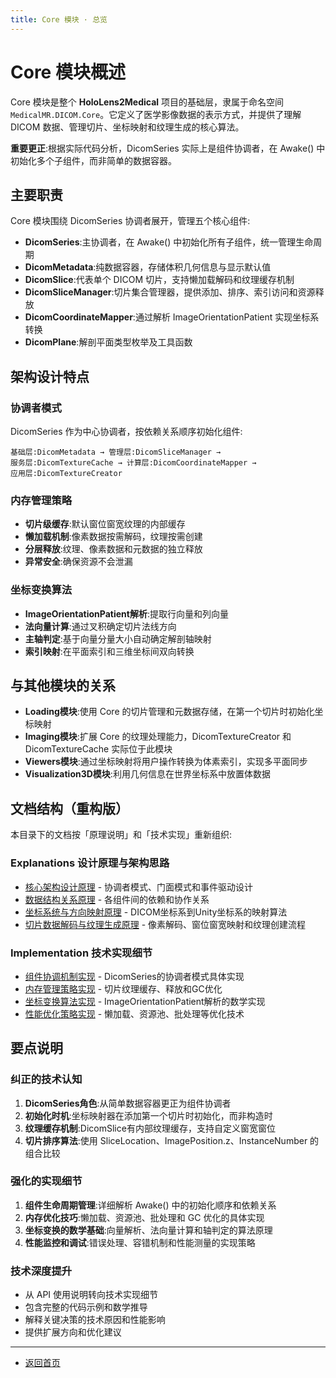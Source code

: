 ```yaml
---
title: Core 模块 · 总览
---
```


# Core 模块概述

Core 模块是整个 **HoloLens2Medical** 项目的基础层，隶属于命名空间 `MedicalMR.DICOM.Core`。它定义了医学影像数据的表示方式，并提供了理解 DICOM 数据、管理切片、坐标映射和纹理生成的核心算法。

**重要更正**:根据实际代码分析，DicomSeries 实际上是组件协调者，在 Awake() 中初始化多个子组件，而非简单的数据容器。

## 主要职责

Core 模块围绕 DicomSeries 协调者展开，管理五个核心组件:

- **DicomSeries**:主协调者，在 Awake() 中初始化所有子组件，统一管理生命周期
- **DicomMetadata**:纯数据容器，存储体积几何信息与显示默认值
- **DicomSlice**:代表单个 DICOM 切片，支持懒加载解码和纹理缓存机制
- **DicomSliceManager**:切片集合管理器，提供添加、排序、索引访问和资源释放
- **DicomCoordinateMapper**:通过解析 ImageOrientationPatient 实现坐标系转换
- **DicomPlane**:解剖平面类型枚举及工具函数

## 架构设计特点

### 协调者模式
DicomSeries 作为中心协调者，按依赖关系顺序初始化组件:
```
基础层:DicomMetadata → 管理层:DicomSliceManager → 
服务层:DicomTextureCache → 计算层:DicomCoordinateMapper → 
应用层:DicomTextureCreator
```

### 内存管理策略
- **切片级缓存**:默认窗位窗宽纹理的内部缓存
- **懒加载机制**:像素数据按需解码，纹理按需创建
- **分层释放**:纹理、像素数据和元数据的独立释放
- **异常安全**:确保资源不会泄漏

### 坐标变换算法
- **ImageOrientationPatient解析**:提取行向量和列向量
- **法向量计算**:通过叉积确定切片法线方向
- **主轴判定**:基于向量分量大小自动确定解剖轴映射
- **索引映射**:在平面索引和三维坐标间双向转换

## 与其他模块的关系

- **Loading模块**:使用 Core 的切片管理和元数据存储，在第一个切片时初始化坐标映射
- **Imaging模块**:扩展 Core 的纹理处理能力，DicomTextureCreator 和 DicomTextureCache 实际位于此模块
- **Viewers模块**:通过坐标映射将用户操作转换为体素索引，实现多平面同步
- **Visualization3D模块**:利用几何信息在世界坐标系中放置体数据

## 文档结构（重构版）

本目录下的文档按「原理说明」和「技术实现」重新组织:

### Explanations 设计原理与架构思路

  * [核心架构设计原理](./explanations/01_core_architecture_design.html) - 协调者模式、门面模式和事件驱动设计
  * [数据结构关系原理](./explanations/02_data_structure_relationships.html) - 各组件间的依赖和协作关系
  * [坐标系统与方向映射原理](./explanations/03_coordinate_system_principles.html) - DICOM坐标系到Unity坐标系的映射算法
  * [切片数据解码与纹理生成原理](./explanations/04_slice_data_texture_generation.html) - 像素解码、窗位窗宽映射和纹理创建流程

### Implementation 技术实现细节

  * [组件协调机制实现](./implementation/01_component_coordination_mechanism.html) - DicomSeries的协调者模式具体实现
  * [内存管理策略实现](./implementation/02_memory_management_implementation.html) - 切片纹理缓存、释放和GC优化
  * [坐标变换算法实现](./implementation/03_coordinate_transformation_algorithm.html) - ImageOrientationPatient解析的数学实现
  * [性能优化策略实现](./implementation/04_performance_optimization_strategies.html) - 懒加载、资源池、批处理等优化技术

## 要点说明

### 纠正的技术认知

1. **DicomSeries角色**:从简单数据容器更正为组件协调者
2. **初始化时机**:坐标映射器在添加第一个切片时初始化，而非构造时
3. **纹理缓存机制**:DicomSlice有内部纹理缓存，支持自定义窗宽窗位
4. **切片排序算法**:使用 SliceLocation、ImagePosition.z、InstanceNumber 的组合比较

### 强化的实现细节

1. **组件生命周期管理**:详细解析 Awake() 中的初始化顺序和依赖关系
2. **内存优化技巧**:懒加载、资源池、批处理和 GC 优化的具体实现
3. **坐标变换的数学基础**:向量解析、法向量计算和轴判定的算法原理
4. **性能监控和调试**:错误处理、容错机制和性能测量的实现策略

### 技术深度提升

- 从 API 使用说明转向技术实现细节
- 包含完整的代码示例和数学推导
- 解释关键决策的技术原因和性能影响
- 提供扩展方向和优化建议

---
* [返回首页](../README.html)
